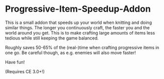 # Progressive-Item-Speedup-Addon
This is a small addon that speeds up your world when knitting and doing similar things.
The longer you continuously craft, the faster you and the world around you get. This is to make crafting large amounts of items less tedious while still keeping the game balanced.

Roughly saves 50-65% of the (real-)time when crafting progressive items in one go. Be careful though, as e.g. enemies will also move faster!

Have fun!

(Requires CE 3.0+!)